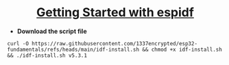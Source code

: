 <h1 align="center"><a href="https://www.youtube.com/watch?v=J8zc8mMNKtc&t=410s">Getting Started with espidf</a></h1>

- **Download the script file**
```
curl -O https://raw.githubusercontent.com/1337encrypted/esp32-fundamentals/refs/heads/main/idf-install.sh && chmod +x idf-install.sh && ./idf-install.sh v5.3.1
```
